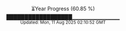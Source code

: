 <p align="center">
⏳Year Progress (60.85 %) <br>
██████████████████▁▁▁▁▁▁▁▁▁▁▁▁ <br>
<sub>Updated: Mon, 11 Aug 2025 02:10:52 GMT</sub>
</p>

